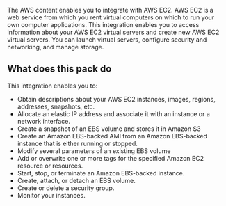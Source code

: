 The AWS content enables you to integrate with AWS EC2. AWS EC2 is a web service from which you rent virtual computers on which to run your own computer applications. This integration enables you to access information about your AWS EC2 virtual servers and create new AWS EC2 virtual servers. You can launch virtual servers, configure security and networking, and manage storage.

## What does this pack do
This integration enables you to:
- Obtain descriptions about your AWS EC2 instances, images, regions, addresses, snapshots, etc.
- Allocate an elastic IP address and associate it with an instance or a network interface.
- Create a snapshot of an EBS volume and stores it in Amazon S3
- Create an Amazon EBS-backed AMI from an Amazon EBS-backed instance that is either running or stopped.
- Modify several parameters of an existing EBS volume
- Add or overwrite one or more tags for the specified Amazon EC2 resource or resources.
- Start, stop, or terminate an Amazon EBS-backed instance.
- Create, attach, or detach an EBS volume.
- Create or delete a security group.
- Monitor your instances.
